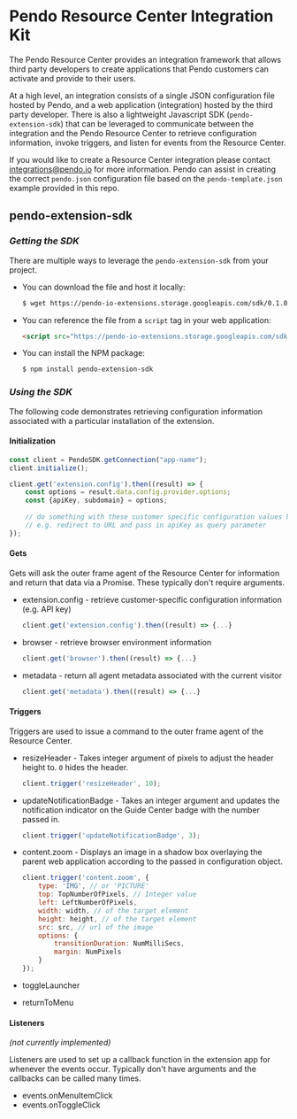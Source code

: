 # Pendo Resource Center Integration Kit

The Pendo Resource Center provides an integration framework that allows third party developers to create applications that Pendo customers can activate and provide to their users.

At a high level, an integration consists of a single JSON configuration file hosted by Pendo, and a web application (integration) hosted by the third party developer.  There is also a lightweight Javascript SDK (`pendo-extension-sdk`) that can be leveraged to communicate between the integration and the Pendo Resource Center to retrieve configuration information, invoke triggers, and listen for events from the Resource Center.

If you would like to create a Resource Center integration please contact integrations@pendo.io for more information.  Pendo can assist in creating the correct `pendo.json` configuration file based on the `pendo-template.json` example provided in this repo.

## pendo-extension-sdk

### _Getting the SDK_

There are multiple ways to leverage the `pendo-extension-sdk` from your project.  

* You can download the file and host it locally:

    ```bash
    $ wget https://pendo-io-extensions.storage.googleapis.com/sdk/0.1.0/js/pendo-extensions-sdk.js
    ```

* You can reference the file from a `script` tag in your web application:
    
    ```html
    <script src="https://pendo-io-extensions.storage.googleapis.com/sdk/0.1.0/js/pendo-extensions-sdk.js"></script>
    ```

* You can install the NPM package:

    ```bash
    $ npm install pendo-extension-sdk
    ```

### _Using the SDK_

The following code demonstrates retrieving configuration information associated with a particular installation of the extension.

#### Initialization

```javascript
const client = PendoSDK.getConnection("app-name");
client.initialize();

client.get('extension.config').then((result) => {
    const options = result.data.config.provider.options;
    const {apiKey, subdomain} = options;
    
    // do something with these customer specific configuration values here
    // e.g. redirect to URL and pass in apiKey as query parameter
});
```

#### Gets

Gets will ask the outer frame agent of the Resource Center for information and return that data via a Promise. These typically don't require arguments.

 * extension.config - retrieve customer-specific configuration information (e.g. API key)
    ```javascript
    client.get('extension.config').then((result) => {...}
    ```
    
 * browser - retrieve browser environment information
    ```javascript
    client.get('browser').then((result) => {...}
    ```

 * metadata - return all agent metadata associated with the current visitor
    ```javascript
    client.get('metadata').then((result) => {...}
    ```

#### Triggers

Triggers are used to issue a command to the outer frame agent of the Resource Center.

 * resizeHeader - Takes integer argument of pixels to adjust the header height to. `0` hides the header.

    ```javascript
    client.trigger('resizeHeader', 10);
    ```

 * updateNotificationBadge - Takes an integer argument and updates the notification indicator on the Guide Center badge with the number passed in.

    ```javascript
    client.trigger('updateNotificationBadge', 3);
    ```

 * content.zoom - Displays an image in a shadow box overlaying the parent web application according to the passed in configuration object. 

   ```javascript
   client.trigger('content.zoom', {
       type: 'IMG', // or 'PICTURE'
       top: TopNumberOfPixels, // Integer value
       left: LeftNumberOfPixels,
       width: width, // of the target element
       height: height, // of the target element
       src: src, // url of the image
       options: {
           transitionDuration: NumMilliSecs,
           margin: NumPixels
       }
   });
   ```

 * toggleLauncher

 * returnToMenu

   
#### Listeners 

_(not currently implemented)_

Listeners are used to set up a callback function in the extension app for whenever the events occur. Typically don't have arguments and the callbacks can be called many times.

 * events.onMenuItemClick
 * events.onToggleClick
